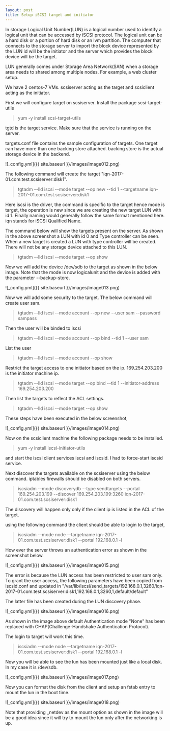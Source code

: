```yaml
---  
layout: post
title: Setup iSCSI target and initiator
---
```

  
In storage Logical Unit Number(LUN) is a logical number used to identify a logical unit that can be accessed by iSCSI protocol.
The logical unit can be a hard disk or a portion of hard disk or an lvm partition. The computer that connects to the storage 
server to import the block device represented by the LUN id will be the initiator and the server which provides the block device 
will be the target.

LUN generally comes under Storage Area Network(SAN) when a storage area needs to shared among multiple nodes. For example, a web cluster setup. 

We have 2 centos-7 VMs. scsiserver acting as the target and scsiclient acting as the initiator.

First we will configure target on scsiserver.
Install the package scsi-target-utils
> yum -y install scsi-target-utils

tgtd is the target service. Make sure that the service is running on the server. 

targets.conf file contains the sample configuration of targets. One target can have more than one backing store attached.
backing store is the actual storage device in the backend. 


![_config.yml]({{ site.baseurl }}/images/image012.png)
  
The following command will create the target "iqn-2017-01.com.test.scsiserver:disk1".

> tgtadm --lld iscsi --mode target --op new --tid 1 --targetname iqn-2017-01.com.test.scsiserver:disk1

Here iscsi is the driver, the command is specific to the target hence mode is target, the operation is new since we are creating the new target LUN with id 1. Finally naming would generally follow the same format mentioned here. iqn stands for iSCSI Qualified Name. 

The command below will show the targets present on the server. As shown in the above screenshot a LUN with id 0 and Type controller can be seen. When a new target is created a LUN with type controller will be created. There will not be any storage device attached to this LUN.   

> tgtadm --lld iscsi --mode target --op show

Now we will add the device /dev/sdb to the target as shown in the below image.
Note that the mode is now logicalunit and the device is added with the parameter --backup-store.

![_config.yml]({{ site.baseurl }}/images/image013.png)

Now we will add some security to the target.
The below command will create user sam. 

> tgtadm --lld iscsi --mode account --op new --user sam --password sampass

Then the user will be binded to iscsi

> tgtadm --lld iscsi --mode account --op bind --tid 1 --user sam

List the user

> tgtadm --lld iscsi --mode account --op show

Restrict the target access to one initiator based on the ip. 169.254.203.200 is the initiator machine ip.

> tgtadm --lld iscsi --mode target --op bind --tid 1 --initiator-address 169.254.203.200

Then list the targets to reflect the ACL settings.

> tgtadm --lld iscsi --mode target --op show

These steps have been executed in the below screenshot,

![_config.yml]({{ site.baseurl }}/images/image014.png)

Now on the scsiclient machine the following package needs to be installed.

> yum -y install iscsi-initiator-utils

and start the iscsi client services iscsi and iscsid. I had to force-start iscsid service.

Next discover the targets available on the scsiserver using the below command. iptables firewalls should be disabled on both servers.

> iscsiadm --mode discoverydb --type sendtargets --portal 169.254.203.199 --discover 169.254.203.199:3260 iqn-2017-01.com.test.scsiserver:disk1

The discovery will happen only only if the client ip is listed in the ACL of the target.

using the following command the client should be able to login to the target,

> iscsiadm --mode node --targetname iqn-2017-01.com.test.scsiserver:disk1 --portal 192.168.0.1 -l

How ever the server throws an authentication error as shown in the screenshot below.

![_config.yml]({{ site.baseurl }}/images/image015.png)

The error is because the LUN access has been restricted to user sam only. To grant the user access, the following parameters have been copied from iscsid.conf and updated in "/var/lib/iscsi/send_targets/192.168.0.1\,3260/iqn-2017-01.com.test.scsiserver\:disk1\,192.168.0.1\,3260\,1\,default/default"

The latter file has been created during the LUN discovery phase.

![_config.yml]({{ site.baseurl }}/images/image016.png)

As shown in the image above default Authentication mode "None" has been replaced with CHAP(Challenge-Handshake Authentication Protocol).

The login to target will work this time.

> iscsiadm --mode node --targetname iqn-2017-01.com.test.scsiserver:disk1 --portal 192.168.0.1 -l

Now you will be able to see the lun has been mounted just like a local disk. In my case it is /dev/sdb.

![_config.yml]({{ site.baseurl }}/images/image017.png)

Now you can format the disk from the client and setup an fstab entry to mount the lun in the boot time.

![_config.yml]({{ site.baseurl }}/images/image018.png)

Note that providing _netdev as the mount option as shown in the image will be a good idea since it will try to mount the lun only after the networking is up.



  

